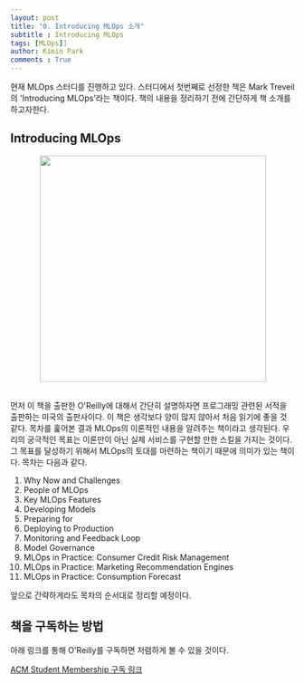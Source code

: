 ```yaml
---
layout: post
title: "0. Introducing MLOps 소개"
subtitle : Introducing MLOps
tags: [MLOps]]
author: Kimin Park
comments : True
---
```



현재 MLOps 스터디를 진행하고 있다. 스터디에서 첫번째로 선정한 책은 Mark Treveil의 'Introducing MLOps'라는 책이다. 책의 내용을 정리하기 전에 간단하게 책 소개를 하고자한다. 

## Introducing MLOps

<center><img src="/assets/2021-01-14/Untitled.png" width="400"></center>

<br>

먼저 이 책을 출판한 O'Reilly에 대해서 간단히 설명하자면 프로그래밍 관련된 서적을 출판하는 미국의 출판사이다. 이 책은 생각보다 양이 많지 않아서 처음 읽기에 좋을 것 같다. 목차를 훑어본 결과 MLOps의 이론적인 내용을 알려주는 책이라고 생각된다. 우리의 궁극적인 목표는 이론만이 아닌 실제 서비스를 구현할 만한 스킬을 가지는 것이다. 그 목표를 달성하기 위해서 MLOps의 토대를 마련하는 책이기 때문에 의미가 있는 책이다. 목차는 다음과 같다. 

1. Why Now and Challenges
2. People of MLOps
3. Key MLOps Features
4. Developing Models
5. Preparing for
6. Deploying to Production
7. Monitoring and Feedback Loop
8. Model Governance
9. MLOps in Practice: Consumer Credit Risk Management
10. MLOps in Practice: Marketing Recommendation Engines
11. MLOps in Practice: Consumption Forecast

앞으로 간략하게라도 목차의 순서대로 정리할 예정이다. 

## 책을 구독하는 방법

아래 링크를 통해 O'Reilly를 구독하면 저렴하게 볼 수 있을 것이다. 

[ACM Student Membership 구독 링크](https://hack-jam.tistory.com/m/31)